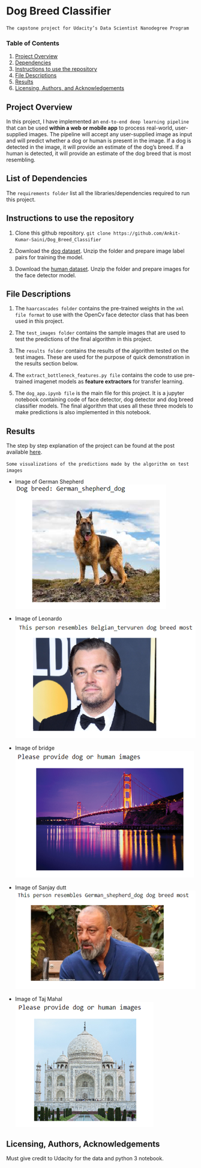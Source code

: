 # Dog Breed Classifier
`The capstone project for Udacity’s Data Scientist Nanodegree Program`

### Table of Contents
1. [Project Overview](#overview)
2. [Dependencies](#dependency)
3. [Instructions to use the repository](#instructions)
4. [File Descriptions](#files)
5. [Results](#results)
6. [Licensing, Authors, and Acknowledgements](#licensing)


## Project Overview<a name="overview"></a>
In this project, I have implemented an `end-to-end deep learning pipeline` that can be used **within a web or mobile app** to process real-world, user-supplied images. The pipeline will accept any user-supplied image as input and will predict whether a dog or human is present in the image. If a dog is detected in the image, it will provide an estimate of the dog’s breed. If a human is detected, it will provide an estimate of the dog breed that is most resembling. 


## List of Dependencies<a name="dependency"></a>
The `requirements folder` list all the libraries/dependencies required to run this project.


## Instructions to use the repository<a name="instructions"></a>
1. Clone this github repository.
`git clone https://github.com/Ankit-Kumar-Saini/Dog_Breed_Classifier`

2. Download the [dog dataset](https://s3-us-west-1.amazonaws.com/udacity-aind/dog-project/dogImages.zip). Unzip the folder and prepare image label pairs for training the model.

3. Download the [human dataset](https://s3-us-west-1.amazonaws.com/udacity-aind/dog-project/lfw.zip). Unzip the folder and prepare images for the face detector model.


## File Descriptions <a name="files"></a>
1. The `haarcascades folder` contains the pre-trained weights in the `xml file format` to use with the OpenCv face detector class that has been used in this project. 

2. The `test_images folder` contains the sample images that are used to test the predictions of the final algorithm in this project.

3. The `results folder` contains the results of the algorithm tested on the test images. These are used for the purpose of quick demonstration in the results section below.

4. The `extract_bottleneck_features.py file` contains the code to use pre-trained imagenet models as **feature extractors** for transfer learning.

5. The `dog_app.ipynb file` is the main file for this project. It is a jupyter notebook containing code of face detector, dog detector and dog breed classifier models. The final algorithm that uses all these three models to make predictions is also implemented in this notebook.


## Results<a name="results"></a>
The step by step explanation of the project can be found at the post available [here](https://ankitsaini1729.medium.com/dog-breed-classifier-using-cnns-72c33ce891c6).

`Some visualizations of the predictions made by the algorithm on test images`

- Image of German Shepherd
![alt text](https://github.com/Ankit-Kumar-Saini/Dog_Breed_Classifier/blob/main/results/dog.PNG) 

- Image of Leonardo
![alt text](https://github.com/Ankit-Kumar-Saini/Dog_Breed_Classifier/blob/main/results/human_1.PNG) 

- Image of bridge
![alt text](https://github.com/Ankit-Kumar-Saini/Dog_Breed_Classifier/blob/main/results/bridge.PNG) 

- Image of Sanjay dutt
![alt text](https://github.com/Ankit-Kumar-Saini/Dog_Breed_Classifier/blob/main/results/human_2.PNG) 

- Image of Taj Mahal
![alt text](https://github.com/Ankit-Kumar-Saini/Dog_Breed_Classifier/blob/main/results/taj_mahal.PNG) 


## Licensing, Authors, Acknowledgements<a name="licensing"></a>
Must give credit to Udacity for the data and python 3 notebook.




